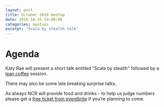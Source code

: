 ```yaml
---
layout: post
title: October 2016 meetup
date: 2016-10-26 19:00:00
categories: meetups
excerpt: "Scala by stealth talk"
---
```


# Agenda

Katy Rae will present a short talk entitled "Scala by stealth" followed by a [lean coffee](http://agilecoffee.com/leancoffee/) session.

There may also be some late breaking surprise talks.

As always NCR will provide food and drinks - to help us judge numbers please get a [free ticket from eventbrite](https://www.eventbrite.co.uk/e/edjug-october-meetup-tickets-28756438281) if you're planning to come.
